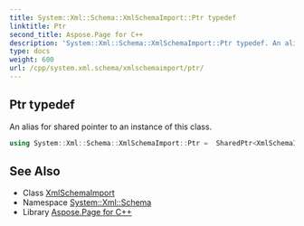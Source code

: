 ```yaml
---
title: System::Xml::Schema::XmlSchemaImport::Ptr typedef
linktitle: Ptr
second_title: Aspose.Page for C++
description: 'System::Xml::Schema::XmlSchemaImport::Ptr typedef. An alias for shared pointer to an instance of this class in C++.'
type: docs
weight: 600
url: /cpp/system.xml.schema/xmlschemaimport/ptr/
---
```

## Ptr typedef


An alias for shared pointer to an instance of this class.

```cpp
using System::Xml::Schema::XmlSchemaImport::Ptr =  SharedPtr<XmlSchemaImport>
```

## See Also

* Class [XmlSchemaImport](../)
* Namespace [System::Xml::Schema](../../)
* Library [Aspose.Page for C++](../../../)
